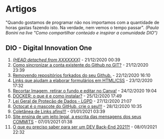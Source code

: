 # Artigos

"Quando gostamos de programar não nos importamos com a quantidade de horas gastas fazendo isto. Na verdade, nem vemos o tempo passar".
_(Paula Bonini na live "Como compartilhar conteúdo e inspirar a comunidade DIO")_

## DIO - Digital Innovation One

01. [_(HEAD detached from XXXXXXX)_](https://web.digitalinnovation.one/articles/head-detached-from-xxxxxxx?back=%2Farticles&page=1&order=oldest) - 21/12/2020 00:39
02. [Como sincronizar a conta existente do Github no GIT?](https://web.digitalinnovation.one/articles/como-sincronizar-a-conta-existente-do-github-no-git?back=%2Farticles&page=1&order=oldest) - 21/12/2020 23:39
03. [Removendo repositórios forkados do seu Github.](https://web.digitalinnovation.one/articles/removendo-repositorios-forkados-do-seu-github?back=%2Farticles&page=1&order=oldest) - 22/12/2020 16:10
04. [Links que ajudam a elaborar formulários em HTML/CSS](https://web.digitalinnovation.one/articles/links-que-ajudam-a-elaborar-formularios-em-htmlcss?back=%2Farticles&page=1&order=oldest) - 23/12/2020 17:32
05. [Recortar Imagem, retirar o fundo e editar no Canva!](https://web.digitalinnovation.one/articles/recortar-imagem-retirar-o-fundo-e-editar-no-canva?back=%2Farticles&page=1&order=oldest) - 24/12/2020 19:04
06. [DOCKER: o que é e como instalar?](https://web.digitalinnovation.one/articles/docker-o-que-e-e-como-instalar?back=%2Farticles&page=1&order=oldest) - 25/12/2020 17:49
07. [Lei Geral de Proteção de Dados - LGPD](https://web.digitalinnovation.one/articles/lei-geral-de-protecao-de-dados-lgpd?back=%2Farticles&page=1&order=oldest) - 27/12/2020 21:07
08. [Octocat é o mascote do GitHub, crie o seu!!!](https://web.digitalinnovation.one/articles/octocat-e-o-mascote-do-github-crie-o-seu?back=%2Farticles&page=1&order=oldest) - 28/12/2020 10:35
09. [Coletânea de Links afins!!!](https://web.digitalinnovation.one/articles/links?back=%2Farticles&page=1&order=oldest) - 01/01/2021 03:39
10. [Site ensina de um jeito legal, a escrita das mensagens dos seus COMMITS](https://web.digitalinnovation.one/articles/site-ensina-de-um-jeito-legal-a-escrita-das-mensagens-dos-seus-commits?back=%2Farticles&page=1&order=oldest) - 07/01/2021 01:38
11. [O que eu preciso saber para ser um DEV Back-End 2021?!](https://web.digitalinnovation.one/articles/o-que-eu-preciso-saber-para-ser-um-dev-back-end-2021?back=%2Farticles&page=1&order=oldest) - 08/01/2021 22:32

